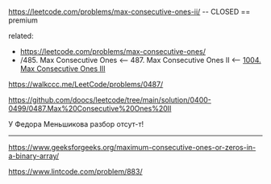 https://leetcode.com/problems/max-consecutive-ones-ii/ -- CLOSED == premium

related:
- https://leetcode.com/problems/max-consecutive-ones/
- /485. Max Consecutive Ones <-- 487. Max Consecutive Ones II <-- [1004. Max Consecutive Ones III](https://github.com/SkosMartren/leetcode_com/tree/main/1004.%20Max%20Consecutive%20Ones%20III)

https://walkccc.me/LeetCode/problems/0487/

https://github.com/doocs/leetcode/tree/main/solution/0400-0499/0487.Max%20Consecutive%20Ones%20II

У Федора Меньшикова разбор отсут-т!

______

https://www.geeksforgeeks.org/maximum-consecutive-ones-or-zeros-in-a-binary-array/

https://www.lintcode.com/problem/883/

